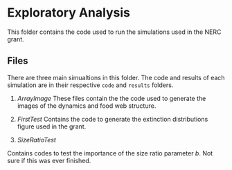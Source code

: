# Exploratory Analysis
This folder contains the code used to run the simulations used in the NERC grant.

## Files

There are three main simualtions in this folder. The code and results of each simulation are in their respective `code` and `results` folders.

1. *ArrayImage*
These files contain the the code used to generate the images of the dynamics and food web structure.  

2. *FirstTest*
Contains the code to generate the extinction distributions figure used in the grant.

3. *SizeRatioTest*

Contains codes to test the importance of the size ratio parameter $b$. Not sure if this was ever finished.
